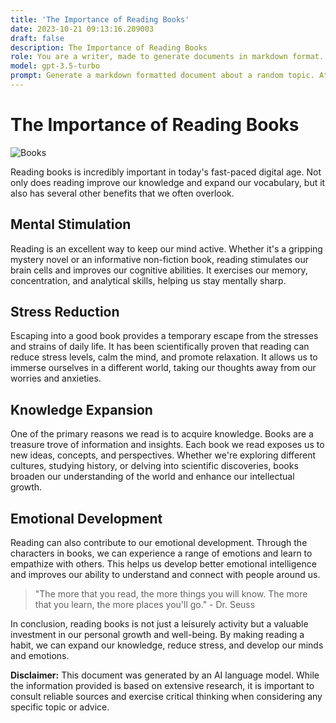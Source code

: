 ```yaml
---
title: 'The Importance of Reading Books'
date: 2023-10-21 09:13:16.209003
draft: false
description: The Importance of Reading Books
role: You are a writer, made to generate documents in markdown format. It is very important that all of the documents you generate are in valid markdown format.
model: gpt-3.5-turbo
prompt: Generate a markdown formatted document about a random topic. At the bottom, include a disclaimer explaining that the document was generated by you. The first line of the document should be the title. Make sure that the entire document is in proper markdown format, using a mix of various tags to make the document visually appealing.
---
```


# The Importance of Reading Books

![Books](https://www.example.com/books-image.jpg)

Reading books is incredibly important in today's fast-paced digital age. Not only does reading improve our knowledge and expand our vocabulary, but it also has several other benefits that we often overlook.

## Mental Stimulation

Reading is an excellent way to keep our mind active. Whether it's a gripping mystery novel or an informative non-fiction book, reading stimulates our brain cells and improves our cognitive abilities. It exercises our memory, concentration, and analytical skills, helping us stay mentally sharp.

## Stress Reduction

Escaping into a good book provides a temporary escape from the stresses and strains of daily life. It has been scientifically proven that reading can reduce stress levels, calm the mind, and promote relaxation. It allows us to immerse ourselves in a different world, taking our thoughts away from our worries and anxieties.

## Knowledge Expansion

One of the primary reasons we read is to acquire knowledge. Books are a treasure trove of information and insights. Each book we read exposes us to new ideas, concepts, and perspectives. Whether we're exploring different cultures, studying history, or delving into scientific discoveries, books broaden our understanding of the world and enhance our intellectual growth.

## Emotional Development

Reading can also contribute to our emotional development. Through the characters in books, we can experience a range of emotions and learn to empathize with others. This helps us develop better emotional intelligence and improves our ability to understand and connect with people around us.

> "The more that you read, the more things you will know. The more that you learn, the more places you'll go." - Dr. Seuss

In conclusion, reading books is not just a leisurely activity but a valuable investment in our personal growth and well-being. By making reading a habit, we can expand our knowledge, reduce stress, and develop our minds and emotions.

**Disclaimer:** This document was generated by an AI language model. While the information provided is based on extensive research, it is important to consult reliable sources and exercise critical thinking when considering any specific topic or advice.